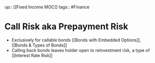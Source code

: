 up:: [[Fixed Income MOC]]
tags:: #Finance
# Call Risk aka Prepayment Risk
- Exclusively for callable bonds [[Bonds with Embedded Options]], [[Bonds & Types of Bonds]]
- Calling back bonds leaves holder open to reinvestment risk, a type of [[Interest Rate Risk]]